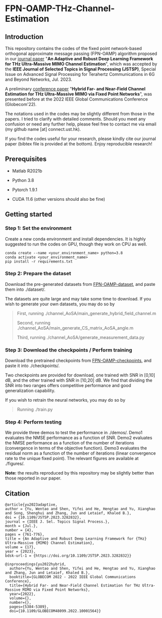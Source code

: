 # FPN-OAMP-THz-Channel-Estimation

## Introduction

This repository contains the codes of the fixed point network-based orthogonal approximate message passing (FPN-OAMP) algorithm proposed in our [journal paper](https://ieeexplore.ieee.org/abstract/document/10143629) "**An Adaptive and Robust Deep Learning Framework for THz Ultra-Massive MIMO Channel Estimation**", which was accepted by the **IEEE Journal of Selected Topics in Signal Processing (JSTSP)**, Special Issue on Advanced Signal Processing for Terahertz Communications in 6G and Beyond Networks, Jul. 2023.

A preliminary [conference paper](https://ieeexplore.ieee.org/abstract/document/10001564) "**Hybrid Far- and Near-Field Channel Estimation for THz Ultra-Massive MIMO via Fixed Point Networks**", was presented before at the 2022 IEEE Global Communications Conference (Globecom'22).

The notations used in the codes may be slightly different from those in the papers. I tried to clarify with detailed comments. Should you meet any confusion or need any further help, please feel free to contact me via email (my github name [at] connect.ust.hk).

If you find the codes useful for your research, please kindly cite our journal paper (bibtex file is provided at the bottom). Enjoy reproducible research!

## Prerequisites

- Matlab R2021b
  
- Python 3.8
  
- Pytorch 1.9.1
  
- CUDA 11.6 (other versions should also be fine)
  

## Getting started

### Step 1: Set the environment

Create a new conda environment and install dependencies. It is highly suggested to run the codes on GPU, though they work on CPU as well.

```
conda create --name <your_environment_name> python=3.8
conda activate <your_environment_name>
pip install -r requirements.txt
```

### Step 2: Prepare the dataset

Download the pre-generated datasets from [FPN-OAMP-dataset](https://hkustconnect-my.sharepoint.com/:f:/g/personal/wyuaq_connect_ust_hk/EnjI6Aev9I5CpNCLdDTvaXQBef3i_gkapkmc8SFBRWsJYw?e=1fwI7o), and paste them into ./dataset/.

The datasets are quite large and may take some time to download. If you wish to generate your own datasets, you may do so by

> First, running ./channel_AoSA/main_generate_hybrid_field_channel.m
> 
> Second, running ./channel_AoSA/main_generate_CS_matrix_AoSA_angle.m
> 
> Third, running ./channel_AoSA/generate_measurement_data.py

### Step 3: Download the checkpoints / Perform training

Download the pretrained checkpoints from [FPN-OAMP-checkpoints](https://hkustconnect-my.sharepoint.com/:f:/g/personal/wyuaq_connect_ust_hk/EnHPxyogdzRIvz4oQsLBU1EBjmuR9dFlzeTX2CjTw1Rbkw?e=hy61F9), and paste it into ./checkpoints/.

Two checkpoints are provided for download, one trained with SNR in [0,10] dB, and the other trained with SNR in [10,20] dB. We find that dividing the SNR into two ranges offers competitive performance and good generalization capability.

If you wish to retrain the neural networks, you may do so by

> Running ./train.py

### Step 4: Perform testing

We provide three demos to test the performance in ./demos/. Demo1 evaluates the NMSE performance as a function of SNR. Demo2 evaluates the NMSE performance as a function of the number of iterations (convergence in terms of the objective function). Demo3 evaluates the residual norm as a function of the number of iterations (linear convergence rate to the unique fixed point). The relevant figures are available at ./figures/.

**Note:** the results reproduced by this repository may be slightly better than those reported in our paper. 

## Citation

```
@article{yu2023adaptive,
author = {Yu, Wentao and Shen, Yifei and He, Hengtao and Yu, Xianghao and Song, Shenghui and Zhang, Jun and Letaief, Khaled B.},
doi = {10.1109/JSTSP.2023.3282832},
journal = {IEEE J. Sel. Topics Signal Process.},
month = {Jul.},
number = {4},
pages = {761-776},
title = {An Adaptive and Robust Deep Learning Framework for {THz} Ultra-Massive {MIMO} Channel Estimation},
volume = {17},
year = {2023},
bdsk-url-1 = {https://doi.org/10.1109/JSTSP.2023.3282832}}

@inproceedings{yu2022hybrid,
  author={Yu, Wentao and Shen, Yifei and He, Hengtao and Yu, Xianghao and Zhang, Jun and Letaief, Khaled B.},
  booktitle={GLOBECOM 2022 - 2022 IEEE Global Communications Conference}, 
  title={Hybrid Far- and Near-Field Channel Estimation for THz Ultra-Massive MIMO via Fixed Point Networks}, 
  year={2022},
  volume={},
  number={},
  pages={5384-5389},
  doi={10.1109/GLOBECOM48099.2022.10001564}}
```
